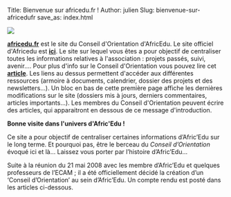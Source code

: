 Title: Bienvenue sur africedu.fr !
Author: julien
Slug: bienvenue-sur-africedufr
save_as: index.html

![]({filename}/images/img016.jpeg)

[**africedu.fr**](http://africedu.fr) est le site du Conseil
d'Orientation d'AfricEdu. Le site officiel d'Africedu est
[**ici**](http://africedu.ecam.fr). Le site sur lequel vous êtes a pour
objectif de centraliser toutes les informations relatives à
l'association : projets passés, suivi, avenir.... Pour plus d'info sur
le Conseil d'Orientation vous pouvez lire cet
[**article**]({filename}/conseil-orientation/conseil-dorientation.md). Les liens au dessus
permettent d'accéder aux différentes ressources (armoire à documents,
calendrier, dossier des projets et des newsletters...). Un bloc en bas
de cette première page affiche les dernières modifications sur le site
(dossiers mis à jours, derniers commentaires, articles importants...).
Les membres du Conseil d'Orientation peuvent écrire des articles, qui
apparaitront en dessous de ce message d'introduction.

**Bonne visite dans l'univers d'Afric'Edu !**

<!--break-->

Ce site a pour objectif de centraliser certaines informations
d’Afric’Edu sur le long terme. Et pourquoi pas, être le berceau du
*Conseil d’Orientation* évoqué ici et là… Laissez vous porter
par l’histoire d’Afric’Edu…

Suite à la réunion du 21 mai 2008 avec les membre d’Afric’Edu et
quelques professeurs de l’ECAM ; il a été officiellement décidé la
création d’un ‘Conseil d’Orientation’ au sein d’Afric’Edu. Un compte
rendu est posté dans les articles ci-dessous.



